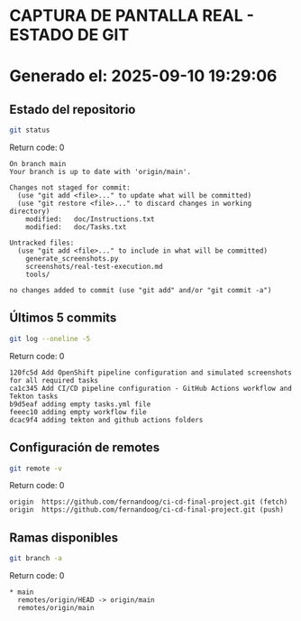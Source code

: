 # CAPTURA DE PANTALLA REAL - ESTADO DE GIT
# Generado el: 2025-09-10 19:29:06

## Estado del repositorio
```bash
git status
```
Return code: 0
```
On branch main
Your branch is up to date with 'origin/main'.

Changes not staged for commit:
  (use "git add <file>..." to update what will be committed)
  (use "git restore <file>..." to discard changes in working directory)
	modified:   doc/Instructions.txt
	modified:   doc/Tasks.txt

Untracked files:
  (use "git add <file>..." to include in what will be committed)
	generate_screenshots.py
	screenshots/real-test-execution.md
	tools/

no changes added to commit (use "git add" and/or "git commit -a")

```

## Últimos 5 commits
```bash
git log --oneline -5
```
Return code: 0
```
120fc5d Add OpenShift pipeline configuration and simulated screenshots for all required tasks
ca1c345 Add CI/CD pipeline configuration - GitHub Actions workflow and Tekton tasks
b9d5eaf adding empty tasks.yml file
feeec10 adding empty workflow file
dcac9f4 adding tekton and github actions folders

```

## Configuración de remotes
```bash
git remote -v
```
Return code: 0
```
origin	https://github.com/fernandoog/ci-cd-final-project.git (fetch)
origin	https://github.com/fernandoog/ci-cd-final-project.git (push)

```

## Ramas disponibles
```bash
git branch -a
```
Return code: 0
```
* main
  remotes/origin/HEAD -> origin/main
  remotes/origin/main

```

